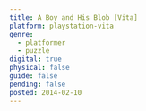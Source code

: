 ```yaml
---
title: A Boy and His Blob [Vita]
platform: playstation-vita
genre:
  - platformer
  - puzzle
digital: true
physical: false
guide: false
pending: false
posted: 2014-02-10
---
```

